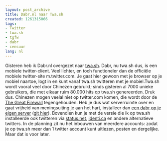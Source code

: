 ```yaml
---
layout: post_archive
title: Dabr.nl naar Twa.sh
created: 1261315066
tags:
- Twitter
- twa.sh
- tgfw
- dabr
- censuur
lang: nl
---
```

Gisteren heb ik Dabr.nl overgezet naar [twa.sh](http://twa.sh/user/berkes). Dabr, nu twa.sh dus, is een mobiele twitter-client. Veel lichter, en toch functioneler dan de officiële mobiele twitter-site m.twitter.com. Je gaat hier gewoon met je browser op je mobiel naartoe, logt in en kunt vanaf twa.sh twitteren met je mobiel.Twa.sh wordt vooral veel door Chinezen gebruikt; sinds gisteren al 7000 unieke gebruikers, die met elkaar ruim 80.000 hits op twa.sh genereerden. Druk dus. Chinezen mogen veelal niet op twitter.com komen, die wordt door de [The Great Firewall](http://nl.wikipedia.org/wiki/The_Great_Firewall) tegengehouden. Heb je dus wat serverruimte over en gaat vrijheid van meningsuiting je aan het hart, installeer dan [een dabr op je eigen server](http://code.google.com/p/dabr/) ([git hier](http://github.com/berkes/dabr)). Bovendien kun je met de versie die ik op twa.sh installeerde ook twitteren via [status.net](http://status.net), [identi.ca](http://identi.ca/berkes) en andere alternatieve twitters. In de planning zit nu het inbouwen van meerdere accounts: zodat je op twa.sh meer dan 1 twitter account kunt uitlezen, posten en dergelijke. Maar dat is voor later.
